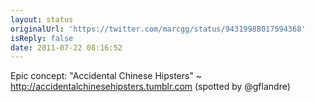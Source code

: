 ```yaml
---
layout: status
originalUrl: 'https://twitter.com/marcgg/status/94319988017594368'
isReply: false
date: 2011-07-22 08:16:52
---
```


Epic concept: "Accidental Chinese Hipsters" ~ http://accidentalchinesehipsters.tumblr.com (spotted by @gflandre)
